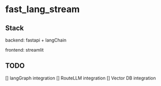 # fast_lang_stream

## Stack

backend: fastapi + langChain

frontend: streamlit

## TODO

[] langGraph integration
[] RouteLLM integration
[] Vector DB integration
